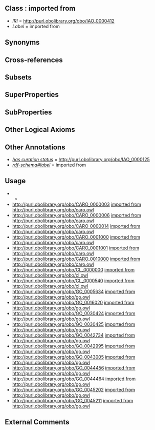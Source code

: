 
## Class : imported from

 * *IRI* = http://purl.obolibrary.org/obo/IAO_0000412
 * *Label* = imported from

## Synonyms


## Cross-references


## Subsets


## SuperProperties


## SubProperties


## Other Logical Axioms


## Other Annotations

 * *[has curation status](../../IAO/14/IAO_0000114.md)* = http://purl.obolibrary.org/obo/IAO_0000125
 * *[rdf-schema#label](../../el/rdf-schema#label.md)* = imported from

## Usage

 * -
 * http://purl.obolibrary.org/obo/CARO_0000003 [imported from](../../IAO/12/IAO_0000412.md) http://purl.obolibrary.org/obo/caro.owl
 * http://purl.obolibrary.org/obo/CARO_0000006 [imported from](../../IAO/12/IAO_0000412.md) http://purl.obolibrary.org/obo/caro.owl
 * http://purl.obolibrary.org/obo/CARO_0000014 [imported from](../../IAO/12/IAO_0000412.md) http://purl.obolibrary.org/obo/caro.owl
 * http://purl.obolibrary.org/obo/CARO_0001000 [imported from](../../IAO/12/IAO_0000412.md) http://purl.obolibrary.org/obo/caro.owl
 * http://purl.obolibrary.org/obo/CARO_0001001 [imported from](../../IAO/12/IAO_0000412.md) http://purl.obolibrary.org/obo/caro.owl
 * http://purl.obolibrary.org/obo/CARO_0010000 [imported from](../../IAO/12/IAO_0000412.md) http://purl.obolibrary.org/obo/caro.owl
 * http://purl.obolibrary.org/obo/CL_0000000 [imported from](../../IAO/12/IAO_0000412.md) http://purl.obolibrary.org/obo/cl.owl
 * http://purl.obolibrary.org/obo/CL_0000540 [imported from](../../IAO/12/IAO_0000412.md) http://purl.obolibrary.org/obo/cl.owl
 * http://purl.obolibrary.org/obo/GO_0005634 [imported from](../../IAO/12/IAO_0000412.md) http://purl.obolibrary.org/obo/go.owl
 * http://purl.obolibrary.org/obo/GO_0016020 [imported from](../../IAO/12/IAO_0000412.md) http://purl.obolibrary.org/obo/go.owl
 * http://purl.obolibrary.org/obo/GO_0030424 [imported from](../../IAO/12/IAO_0000412.md) http://purl.obolibrary.org/obo/go.owl
 * http://purl.obolibrary.org/obo/GO_0030425 [imported from](../../IAO/12/IAO_0000412.md) http://purl.obolibrary.org/obo/go.owl
 * http://purl.obolibrary.org/obo/GO_0042734 [imported from](../../IAO/12/IAO_0000412.md) http://purl.obolibrary.org/obo/go.owl
 * http://purl.obolibrary.org/obo/GO_0042995 [imported from](../../IAO/12/IAO_0000412.md) http://purl.obolibrary.org/obo/go.owl
 * http://purl.obolibrary.org/obo/GO_0043005 [imported from](../../IAO/12/IAO_0000412.md) http://purl.obolibrary.org/obo/go.owl
 * http://purl.obolibrary.org/obo/GO_0044456 [imported from](../../IAO/12/IAO_0000412.md) http://purl.obolibrary.org/obo/go.owl
 * http://purl.obolibrary.org/obo/GO_0044464 [imported from](../../IAO/12/IAO_0000412.md) http://purl.obolibrary.org/obo/go.owl
 * http://purl.obolibrary.org/obo/GO_0045202 [imported from](../../IAO/12/IAO_0000412.md) http://purl.obolibrary.org/obo/go.owl
 * http://purl.obolibrary.org/obo/GO_0045211 [imported from](../../IAO/12/IAO_0000412.md) http://purl.obolibrary.org/obo/go.owl

## External Comments

